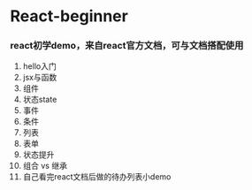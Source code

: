 # React-beginner
### react初学demo，来自react官方文档，可与文档搭配使用
1. hello入门
2. jsx与函数
3. 组件
4. 状态state
5. 事件
6. 条件
7. 列表
8. 表单
9. 状态提升
10. 组合 vs 继承
11. 自己看完react文档后做的待办列表小demo

